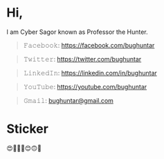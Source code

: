 # Hi,
I am Cyber Sagor known as Professor the Hunter.

>𝙵𝚊𝚌𝚎𝚋𝚘𝚘𝚔: https://facebook.com/bughuntar

>𝚃𝚠𝚒𝚝𝚝𝚎𝚛: https://twitter.com/bughuntar

>𝙻𝚒𝚗𝚔𝚎𝚍𝙸𝚗: https://linkedin.com/in/bughuntar

>𝚈𝚘𝚞𝚃𝚞𝚋𝚎: https://youtube.com/bughuntar

>𝙶𝚖𝚊𝚒𝚕: bughuntar@gmail.com


# Sticker
😍🥰🥲🤩😊🙃🤔

<!---
cybersagor/cybersagor is a ✨ special ✨ repository because its `README.md` (this file) appears on your GitHub profile.
You can click the Preview link to take a look at your changes.
--->

